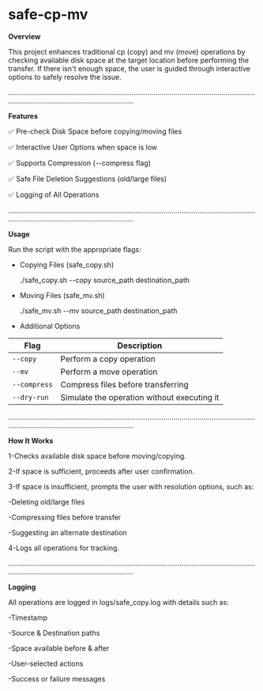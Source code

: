 # safe-cp-mv
**Overview**

This project enhances traditional cp (copy) and mv (move) operations by checking available disk space at the target location before performing the transfer. If there isn't enough space, the user is guided through interactive options to safely resolve the issue.

...........................................................................................................................................................................................

**Features**

✅ Pre-check Disk Space before copying/moving files

✅ Interactive User Options when space is low

✅ Supports Compression (--compress flag)

✅ Safe File Deletion Suggestions (old/large files)

✅ Logging of All Operations

...........................................................................................................................................................................................

**Usage**

Run the script with the appropriate flags:

- Copying Files (safe_copy.sh)

  ./safe_copy.sh --copy source_path destination_path

- Moving Files (safe_mv.sh)

  ./safe_mv.sh --mv source_path destination_path

- Additional Options

| Flag         | Description                                  |
|-------------|----------------------------------------------|
| `--copy`    | Perform a copy operation                     |
| `--mv`      | Perform a move operation                     |
| `--compress`| Compress files before transferring           |
| `--dry-run` | Simulate the operation without executing it  |


...........................................................................................................................................................................................

**How It Works**

1-Checks available disk space before moving/copying.

2-If space is sufficient, proceeds after user confirmation.

3-If space is insufficient, prompts the user with resolution options, such as:

  -Deleting old/large files

  -Compressing files before transfer

  -Suggesting an alternate destination

4-Logs all operations for tracking.


...........................................................................................................................................................................................

**Logging** 

All operations are logged in logs/safe_copy.log with details such as:

-Timestamp

-Source & Destination paths

-Space available before & after

-User-selected actions

-Success or failure messages



